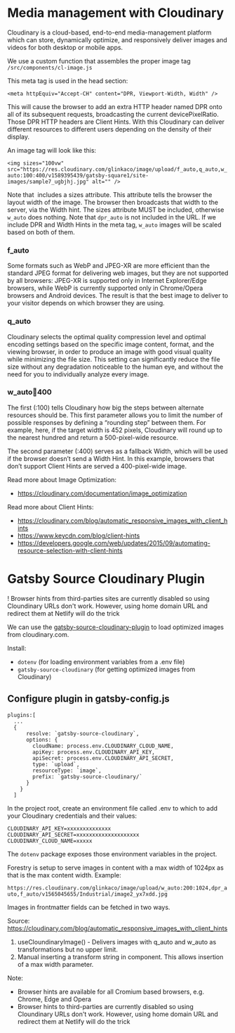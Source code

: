# Media management with Cloudinary

Cloudinary is a cloud-based, end-to-end media-management platform which can store, dynamically optimize, and responsively deliver images and videos for both desktop or mobile apps. 

We use a custom function that assembles the proper image tag  `/src/components/cl-image.js`

This meta tag is used in the head section:

`<meta httpEquiv="Accept-CH" content="DPR, Viewport-Width, Width" />`

This will cause the browser to add an extra HTTP header named DPR onto all of its subsequent requests, broadcasting the current devicePixelRatio. Those DPR HTTP headers are Client Hints. With this Cloudinary can deliver different resources to different users depending on the density of their display.

An image tag will look like this:

`<img sizes="100vw" src="https://res.cloudinary.com/glinkaco/image/upload/f_auto,q_auto,w_auto:100:400/v1589395439/gatsby-square1/site-images/sample7_ugbjhj.jpg" alt="" />`

Note that <img> includes a sizes attribute. This attribute tells the browser the layout width of the image. The browser then broadcasts that width to the server, via the Width hint. The sizes attribute MUST be included, otherwise `w_auto` does nothing.
Note that `dpr_auto` is not included in the URL. If we include DPR and Width Hints in the meta tag, `w_auto` images will be scaled based on both of them.


### f_auto  
Some formats such as WebP and JPEG-XR are more efficient than the standard JPEG format for delivering web images, but they are not supported by all browsers: JPEG-XR is supported only in Internet Explorer/Edge browsers, while WebP is currently supported only in Chrome/Opera browsers and Android devices. The result is that the best image to deliver to your visitor depends on which browser they are using.

### q_auto  
Cloudinary selects the optimal quality compression level and optimal encoding settings based on the specific image content, format, and the viewing browser, in order to produce an image with good visual quality while minimizing the file size. This setting can significantly reduce the file size without any degradation noticeable to the human eye, and without the need for you to individually analyze every image.

### w_auto:100:400
The first (:100) tells Cloudinary how big the steps between alternate resources should be. This first parameter allows you to limit the number of possible responses by defining a “rounding step” between them. For example, here, if the target width is 452 pixels, Cloudinary will round up to the nearest hundred and return a 500-pixel-wide resource.

The second parameter (:400) serves as a fallback Width, which will be used if the browser doesn’t send a Width Hint. In this example, browsers that don’t support Client Hints are served a 400-pixel-wide image. 


Read more about Image Optimization:
- https://cloudinary.com/documentation/image_optimization

Read more about Client Hints:
- https://cloudinary.com/blog/automatic_responsive_images_with_client_hints
- https://www.keycdn.com/blog/client-hints
- https://developers.google.com/web/updates/2015/09/automating-resource-selection-with-client-hints










# Gatsby Source Cloudinary Plugin

! Browser hints from third-parties sites are currently disabled so using Cloundinary URLs don't work. However, using home domain URL and redirect them at Netlify will do the trick


We can use the [gatsby-source-cloudinary-plugin](https://github.com/Chuloo/gatsby-source-cloudinary) to load optimized images from cloudinary.com. 

Install:

- `dotenv` (for loading environment variables from a .env file)
- `gatsby-source-cloudinary` (for getting optimized images from Cloudinary)

## Configure plugin in gatsby-config.js

```
plugins:[
  ...
  {
      resolve: `gatsby-source-cloudinary`,
      options: {
        cloudName: process.env.CLOUDINARY_CLOUD_NAME,
        apiKey: process.env.CLOUDINARY_API_KEY,
        apiSecret: process.env.CLOUDINARY_API_SECRET,
        type: `upload`,
        resourceType: `image`,
        prefix: `gatsby-source-cloudinary/` 
      }
    }
  ]
```

In the project root, create an environment file called .env to which to add your Cloudinary credentials and their values:
```
CLOUDINARY_API_KEY=xxxxxxxxxxxxxx
CLOUDINARY_API_SECRET=xxxxxxxxxxxxxxxxxxxx
CLOUDINARY_CLOUD_NAME=xxxxx
```

The `dotenv` package exposes those environment variables in the project.


Forestry is setup to serve images in content with a max width of 1024px as that is the max content width. Example:

`https://res.cloudinary.com/glinkaco/image/upload/w_auto:200:1024,dpr_auto,f_auto/v1565045655/Industrial/image2_yx7xdd.jpg`

Images in frontmatter fields can be fetched in two ways.

Source: https://cloudinary.com/blog/automatic_responsive_images_with_client_hints

1. useCloundinaryImage() - Delivers images with q_auto and w_auto as transformations but no upper limit.
2. Manual inserting a transform string in component. This allows insertion of a max width parameter.

Note: 
- Browser hints are available for all Cromium based browsers, e.g. Chrome, Edge and Opera
- Browser hints to third-parties are currently disabled so using Cloundinary URLs don't work. However, using home domain URL and redirect them at Netlify will do the trick